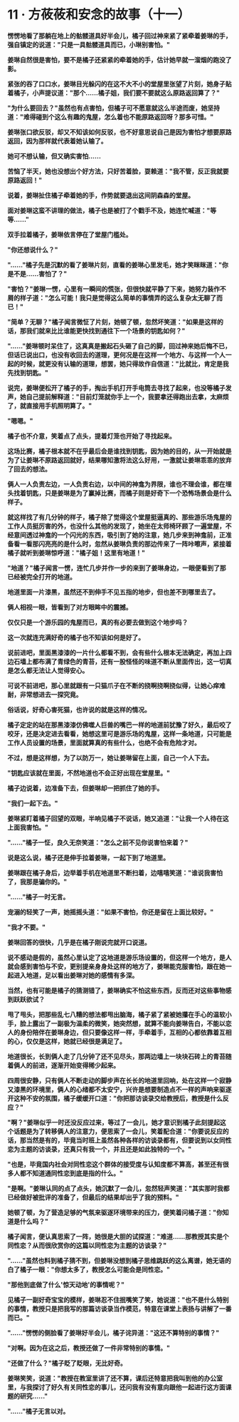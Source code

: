 <link rel="stylesheet" href="../../styles/text.css" />
<h1>11 · 方莜莜和安念的故事（十一）</h1>

**愣愣地看了那躺在地上的骷髅道具好半会儿，橘子回过神来紧了紧牵着姜琳的手，强自镇定的说道："只是一具骷髅道具而已，小琳别害怕。"**

**姜琳自然很是害怕，要不是橘子还紧紧的牵着她的手，估计她早就一溜烟的跑没了影。**

**紧张的吞了口口水，姜琳目光躲闪的在这不大不小的堂屋里张望了片刻，她身子贴着橘子，小声提议道："那个......橘子姐，我们要不要就这么原路返回算了？"**

**"为什么要回去？"虽然也有点害怕，但橘子可不愿意就这么半途而废，她坚持道："难得碰到个这么有趣的鬼屋，怎么着也不能原路返回呀？那多可惜。"**

**姜琳张口欲反驳，却又不知该如何反驳，也不好意思说自己是因为害怕才想要原路返回，因为那样就代表着她认输了。**

**她可不想认输，但又确实害怕......**

**苦恼了半天，她也没想出个好方法，只好苦着脸，耍赖道："我不管，反正我就要原路返回！"**

**说着，姜琳扯住橘子牵着她的手，作势就要退出这间阴森森的堂屋。**

**面对姜琳这蛮不讲理的做法，橘子也是被打了个戳手不及，她连忙喊道："等等......"**

**双手拉着橘子，姜琳依言停在了堂屋门槛处。**

**"你还想说什么？"**

**"......"橘子先是沉默的看了姜琳片刻，直看的姜琳心里发毛，她才笑眯眯道："你是不是......害怕了？"**

**"害怕？"姜琳一愣，心里有一瞬间的慌张，但很快就平静了下来，她努力装作不屑的样子道："怎么可能！我只是觉得这么简单的事情弄的这么复杂太无聊了而已！"**

**"简单？无聊？"橘子闻言微怔了片刻，她顿了顿，忽然坏笑道："如果是这样的话，那我们就来比比谁能更快找到通往下一个场景的钥匙如何？"**

**"......"姜琳顿时呆住了，这真真是搬起石头砸了自己的脚，回过神来她后悔不已，但话已说出口，也没有收回去的道理，更何况是在这样一个地方、与这样一个人一起的时候，就更没有认输的道理，想罢，她只得故作自信道："比就比，肯定是我先找到钥匙。"**

**说完，姜琳便松开了橘子的手，掏出手机打开手电筒去寻找了起来，也没等橘子发声，她自己提前解释道："目前灯笼就你手上一个，我要拿还得跑出去拿，太麻烦了，就直接用手机照明算了。"**

**"嗯嗯。"**

**橘子也不介意，笑着点了点头，提着灯笼也开始了寻找起来。**

**这场比赛，橘子根本就不在乎最后会是谁找到钥匙，因为她的目的，从一开始就是为了让姜琳不原路返回就好，结果哪知激将法这么好用，一激就让姜琳乖乖的放弃了回去的想法。**

**俩人一人负责左边，一人负责右边，以中间的神龛为界限，谁也不理会谁，都在埋头找着钥匙，只是姜琳是为了赢掉比赛，而橘子则是好奇下一个恐怖场景会是什么样子。**

**就这样找了有几分钟的样子，橘子除了觉得这个堂屋挺逼真的、那些游乐场鬼屋的工作人员挺厉害的外，也没什么其他的发现了，她坐在太师椅环顾了一遍堂屋，不经意间透过神龛的一个闪光的东西，吸引到了她的注意，她几步来到神龛前，正准备看一看那闪亮亮的是什么时，忽然从姜琳负责的那边传来了一阵咔嚓声，紧接着橘子就听到姜琳惊呼道："橘子姐！这里有地道！"**

**"地道？"橘子闻言一愣，连忙几步并作一步的来到了姜琳身边，一眼便看到了那已经被完全打开的地道。**

**地道里面一片漆黑，虽然还不到伸手不见五指的地步，但也差不到哪里去了。**

**俩人相视一眼，皆看到了对方眼眸中的震撼。**

**仅仅只是一个游乐园的鬼屋而已，真的有必要去做到这个地步吗？**

**这一次就连充满好奇的橘子也不知该如何是好了。**

**说前进吧，里面黑漆漆的一片什么都看不到，会有些什么根本无法确定，再加上四边石墙上都布满了青绿色的青苔，还有一股怪怪的味道不断从里面传出，这一切真是怎么都无法让人觉得安心。**

**可说不前进吧，那心里就跟有一只猫爪子在不断的挠啊挠啊挠似得，让她心痒难耐，非常想进去一探究竟。**

**俗话说，好奇心害死猫，也许说的就是这样的情况。**

**橘子定定的站在那黑漆漆仿佛噬人巨兽的嘴巴一样的地道前犹豫了好久，最后咬了咬牙，还是决定进去看看，她想这里可是游乐场的鬼屋，这样一条地道，只可能是工作人员设置的场景，里面就算真的有些什么，也绝不会有危险才对。**

**不过，想是这样想，为了以防万一，她让姜琳留在上面，自己一个人下去。**

**"钥匙应该就在里面，不然地道也不会正好出现在堂屋里。"**

**橘子边说着，边准备下去，但姜琳却一把抓住了她的手。**

**"我们一起下去。"**

**姜琳紧盯着橘子回望的双眼，半响见橘子不说话，她又追道："让我一个人待在这上面我害怕。"**

**"......"橘子一怔，良久无奈笑道："怎么之前不见你说害怕来着？"**

**说是这么说，橘子还是伸手拉着姜琳，一起下到了地道里。**

**姜琳跟在橘子身后，边举着手机在地道里不断扫着，边嘻嘻笑道："谁说我害怕了，我那是骗你的。"**

**"......"橘子一时无言。**

**宠溺的轻笑了一声，她摇摇头道："如果不害怕，你还是留在上面比较好。"**

**"我才不要。"**

**姜琳回答的很快，几乎是在橘子刚说完就开口说道。**

**说不感动是假的，虽然心里认定了这地道是游乐场设置的，但这样一个地方，是人就会感到害怕与不安，更别提亲身身处这样的地方了，姜琳能克服害怕，跟在她一起进入地道，足以看出姜琳对她的感情有多深。**

**当然，也有可能是橘子的猜测错了，姜琳确实不怕这些东西，反而还对这些事物感到跃跃欲试？**

**甩了甩头，把那些乱七八糟的想法都甩出脑海，橘子紧了紧被她攥在手心的温软小手，脸上露出了一副极为温柔的微笑，她突然想，就算不能向姜琳告白，不能以恋人的身份陪伴在姜琳身边，但只要像这样一样，手牵着手，互相的心都依靠着互相的心，仅仅是这样，她就已经很是满足了。**

**地道很长，长到俩人走了几分钟了还不见尽头，那两边墙上一块块石砖上的青苔随着俩人的前进，逐渐开始变得稀少起来。**

**四周很安静，只有俩人不断走动的脚步声在长长的地道里回响，处在这样一个寂静又漆黑的环境里，俩人的心绪都不太安宁，兴许是想要制造点不一样的声响来驱逐开这种不安的氛围，橘子缓缓开口道："你把那访谈录交给教授后，教授是什么反应？"**

**"啊？"姜琳似乎一时还没反应过来，等过了一会儿，她才意识到橘子此刻提起这个话题是为了转移俩人的注意力，便思索了一会儿，笑着配合道："你要说反应的话，那当然是有的，毕竟当时班上虽然各种各样的访谈录都有，但要说到以女同性恋为主题的访谈录，还真只有我一个，并且还是如此独特的一个。"**

**"也是，毕竟国内社会对同性恋这个群体的接受度与认知度都不算高，甚至还有很多人都不知道通同性恋到底是指的什么。"**

**"是啊。"姜琳认同的点了点头，她沉默了一会儿，忽然轻声笑道："其实那时我都已经做好被批评的准备了，但最后的结果却出乎了我的预料。"**

**她顿了顿，为了营造足够的气氛来驱逐环境带来的压力，便笑着问橘子道："你知道是什么吗？"**

**橘子闻言，便认真思索了一阵，她很是大胆的试探道："难道......那教授其实是个同性恋？从而很欣赏你的这篇以同性恋为主题的访谈录？"**

**"......"虽然也料到橘子猜不到，但姜琳没想到橘子思维跳跃的这么离谱，她无语的白了橘子一眼："你想太多了，教授怎么可能会是同性恋。"**

**"那他到底做了什么'惊天动地'的事情呢？"**

**见橘子一副好奇宝宝的模样，姜琳忍不住抿嘴笑了笑，她说道："也不是什么特别的事情，教授只是把我写的那篇访谈录当作模范，特意在课堂上表扬与讲解了一番而已。"**

**"......"愣愣的侧脸看了姜琳好半会儿，橘子诧异道："这还不算特别的事情？"**

**"对啊。因为在这之后，教授还做了一件非常特别的事情。"**

**"还做了什么？"橘子眨了眨眼，无比好奇。**

**姜琳笑笑，说道："教授在教室里讲了还不算，课后还特意把我叫到他的办公室里，与我探讨了好久有关同性恋的事儿，还问我有没有意向跟他一起进行这方面课题的研究......"**

**"......"橘子无言以对。**
